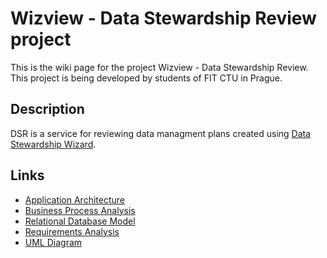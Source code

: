 # Wizview - Data Stewardship Review project

This is the wiki page for the project Wizview - Data Stewardship Review. This project is being developed by students of
FIT CTU in Prague.

## Description

DSR is a service for reviewing data managment plans created using [Data Stewardship Wizard](https://ds-wizard.org/).

## Links

- [Application Architecture](Application%20Architecture.md)
- [Business Process Analysis](Business%20Process%20Analysis.md)
- [Relational Database Model](Relational%20Database%20Model.md)
- [Requirements Analysis](Requirements%20Analysis.md)
- [UML Diagram](UML%20Diagram.md)